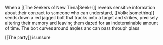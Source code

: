 When a [[The Seekers of New Tiena|Seeker]] reveals sensitive information about their contract to someone who can understand, [[Volke|something]] sends down a red jagged bolt that tracks onto a target and strikes, precisely altering their memory and leaving them dazed for an indeterminable amount of time. The bolt curves around angles and can pass through glass

[[The party]] is unsure